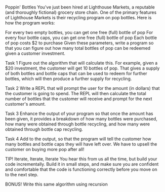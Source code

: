 Poppin' Bottles
You've just been hired at Lighthouse Markets, a reputable (and thoroughly fictional) grocery store chain. One of the primary features of Lighthouse Markets is their recycling program on pop bottles. Here is how the program works:

For every two empty bottles, you can get one free (full) bottle of pop
For every four bottle caps, you can get one free (full) bottle of pop
Each bottle of pop costs $2 to purchase
Given these parameters, write a program so that you can figure out how many total bottles of pop can be redeemed given a customer investment.

Task 1
Figure out the algorithm that will calculate this. For example, given a $20 investment, the customer will get 10 bottles of pop. That gives a supply of both bottles and bottle caps that can be used to redeem for further bottles, which will then produce a further supply for recycling.

Task 2
Write a REPL that will prompt the user for the amount (in dollars) that the customer is going to spend. The REPL will then calculate the total number of bottles that the customer will receive and prompt for the next customer's amount.

Task 3
Enhance the output of your program so that once the amount has been given, it provides a breakdown of how many bottles were purchased, how many were obtained through bottle recycling, and how many were obtained through bottle cap recycling.

Task 4
Add to the output, so that the program will tell the customer how many bottles and bottle caps they will have left over. We have to upsell the customer on buying more pop after all!

TIP! Iterate, Iterate, Iterate
You hear this from us all the time, but build your code incrementally. Build it in small steps, and make sure you are confident and comfortable that the code is functioning correctly before you move on to the next step.

BONUS!
Write this same algorithm using recursion